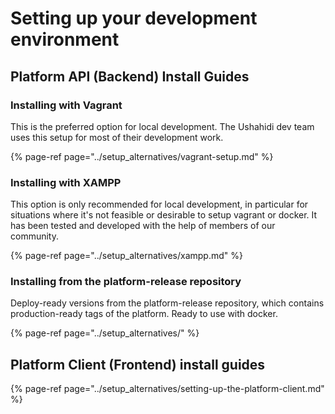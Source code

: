 # Setting up your development environment

## Platform API \(Backend\) Install Guides

### Installing with Vagrant

This is the preferred option for local development. The Ushahidi dev team uses this setup for most of their development work.

{% page-ref page="../setup\_alternatives/vagrant-setup.md" %}

### Installing with XAMPP

This option is only recommended for local development, in particular for situations where it's not feasible or desirable to setup vagrant or docker. It has been tested and developed with the help of members of our community.

{% page-ref page="../setup\_alternatives/xampp.md" %}

### Installing from the platform-release repository

Deploy-ready versions from the platform-release repository, which contains production-ready tags of the platform. Ready to use with docker.

{% page-ref page="../setup\_alternatives/" %}

## Platform Client \(Frontend\) install guides

{% page-ref page="../setup\_alternatives/setting-up-the-platform-client.md" %}



